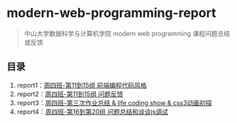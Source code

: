 # modern-web-programming-report
> 中山大学数据科学与计算机学院 modern web programming 课程问题总结或反馈

## 目录
1. report1：[周四班-第11到15组 前端编程代码风格]
2. report2：[周四班-第11到15组 问题反馈]
3. report3：[周四班-第三次作业总结 & life coding show & css3动画初探]
4. report4：[周四班-第16到第20组 问题总结和谈谈js调试]
 
[周四班-第11到15组 前端编程代码风格]: https://github.com/wujr5/modern-web-programming-report/issues/2
[周四班-第11到15组 问题反馈]: https://github.com/wujr5/modern-web-programming-report/issues/2
[周四班-第三次作业总结 & life coding show & css3动画初探]: https://github.com/wujr5/modern-web-programming-report/issues/3
[周四班-第16到第20组 问题总结和谈谈js调试]: https://github.com/wujr5/modern-web-programming-report/issues/4
